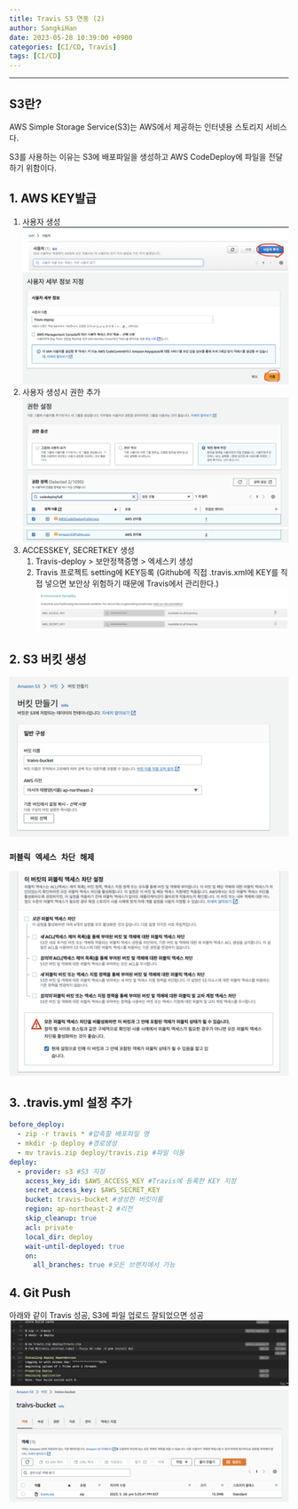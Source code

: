 ```yaml
---
title: Travis S3 연동 (2)
author: SangkiHan
date: 2023-05-28 10:39:00 +0900
categories: [CI/CD, Travis]
tags: [CI/CD]
---
```

------------

## S3란?
AWS Simple Storage Service(S3)는 AWS에서 제공하는 인터넷용 스토리지 서비스다.

S3를 사용하는 이유는 S3에 배포파일을 생성하고 AWS CodeDeploy에 파일을 전달하기 위함이다.

## 1. AWS KEY발급

1.  사용자 생성
![Traivis](/assets/img/post/2023-05-28-travis-2/travis-1.png)
![Traivis](/assets/img/post/2023-05-28-travis-2/travis-2.png)
2.  사용자 생성시 권한 추가
![Traivis](/assets/img/post/2023-05-28-travis-2/travis-3.png)
![Traivis](/assets/img/post/2023-05-28-travis-2/travis-4.png)
3.  ACCESSKEY, SECRETKEY 생성
    1.  Travis-deploy > 보안정책증명 > 엑세스키 생성   
    2.  Travis 프로젝트 setting에 KEY등록 (Github에 직접 .travis.xml에 KEY를 직접 넣으면 보안상 위험하기 때문에 Travis에서 관리한다.)
    ![Traivis](/assets/img/post/2023-05-28-travis-2/travis-5.png)

## 2. S3 버킷 생성
![Traivis](/assets/img/post/2023-05-28-travis-2/travis-6.png)

### ```퍼블릭 엑세스 차단 해제```
![Traivis](/assets/img/post/2023-05-28-travis-2/travis-7.png)

## 3. .travis.yml 설정 추가

``` yml
before_deploy:
  - zip -r travis * #압축할 배포파일 명
  - mkdir -p deploy #경로생성
  - mv travis.zip deploy/travis.zip #파일 이동
deploy:
  - provider: s3 #S3 지정
    access_key_id: $AWS_ACCESS_KEY #Travis에 등록한 KEY 지정
    secret_access_key: $AWS_SECRET_KEY
    bucket: travis-bucket #생성한 버킷이름
    region: ap-northeast-2 #리전
    skip_cleanup: true
    acl: private
    local_dir: deploy
    wait-until-deployed: true
    on:
      all_branches: true #모든 브랜치에서 가능
```

## 4. Git Push
아래와 같이 Travis 성공, S3에 파일 업로드 잘되었으면 성공
![Traivis](/assets/img/post/2023-05-28-travis-2/travis-8.png)
![Traivis](/assets/img/post/2023-05-28-travis-2/travis-9.png)
